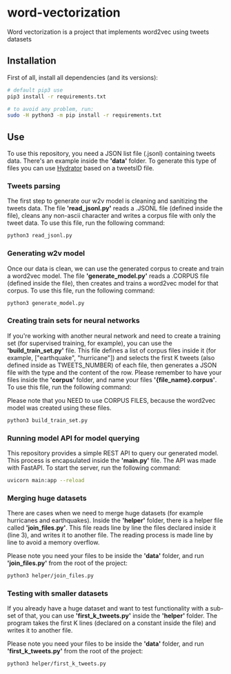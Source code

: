 # word-vectorization

Word vectorization is a project that implements word2vec using tweets datasets

## Installation

First of all, install all dependencies (and its versions):

```sh
# default pip3 use
pip3 install -r requirements.txt

# to avoid any problem, run:
sudo -H python3 -m pip install -r requirements.txt
```

## Use

To use this repository, you need a JSON list file (.jsonl) containing tweets data. There's an example inside the **'data'** folder. To generate this type of files you can use [Hydrator](https://github.com/DocNow/hydrator) based on a tweetsID file.

### Tweets parsing

The first step to generate our w2v model is cleaning and sanitizing the tweets data. The file **'read_jsonl.py'** reads a .JSONL file (defined inside the file), cleans any non-ascii character and writes a corpus file with only the tweet data. To use this file, run the following command:

```sh
python3 read_jsonl.py
```

### Generating w2v model

Once our data is clean, we can use the generated corpus to create and train a word2vec model. The file **'generate_model.py'** reads a .CORPUS file (defined inside the file), then creates and trains a word2vec model for that corpus. To use this file, run the following command:

```sh
python3 generate_model.py
```

### Creating train sets for neural networks

If you're working with another neural network and need to create a training set (for supervised training, for example), you can use the **'build_train_set.py'** file. This file defines a list of corpus files inside it (for example, ["earthquake", "hurricane"]) and selects the first K tweets (also defined inside as TWEETS_NUMBER) of each file, then generates a JSON file with the type and the content of the row. Please remember to have your files inside the **'corpus'** folder, and name your files **'{file_name}.corpus'**. To use this file, run the following command:

Please note that you NEED to use CORPUS FILES, because the word2vec model was created using these files.

```sh
python3 build_train_set.py
```

### Running model API for model querying

This repository provides a simple REST API to query our generated model. This process is encapsulated inside the **'main.py'** file. The API was made with FastAPI. To start the server, run the following command:

```sh
uvicorn main:app --reload
```

### Merging huge datasets

There are cases when we need to merge huge datasets (for example hurricanes and earthquakes). Inside the **'helper'** folder, there is a helper file called **'join_files.py'**. This file reads line by line the files declared inside it (line 3), and writes it to another file. The reading process is made line by line to avoid a memory overflow.

Please note you need your files to be inside the **'data'** folder, and run **'join_files.py'** from the root of the project:

```sh
python3 helper/join_files.py
```

### Testing with smaller datasets

If you already have a huge dataset and want to test functionality with a sub-set of that, you can use **'first_k_tweets.py'** inside the **'helper'** folder. The program takes the first K lines (declared on a constant inside the file) and writes it to another file.

Please note you need your files to be inside the **'data'** folder, and run **'first_k_tweets.py'** from the root of the project:

```sh
python3 helper/first_k_tweets.py
```
